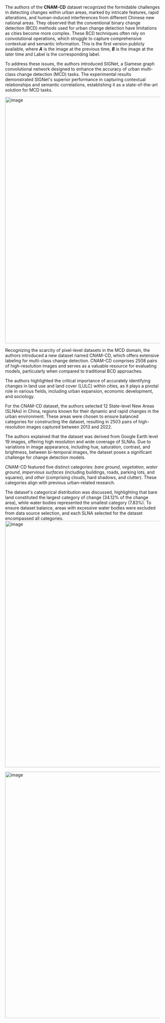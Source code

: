 The authors of the **CNAM-CD** dataset recognized the formidable challenges in detecting changes within urban areas, marked by intricate features, rapid alterations, and human-induced interferences from different Chinese new national areas. They observed that the conventional binary change detection (BCD) methods used for urban change detection have limitations as cities become more complex. These BCD techniques often rely on convolutional operations, which struggle to capture comprehensive contextual and semantic information. This is the first version publicly available, where ***A*** is the image at the previous time, ***B*** is the image at the later time and Label is the corresponding label.

To address these issues, the authors introduced SIGNet, a Siamese graph convolutional network designed to enhance the accuracy of urban multi-class change detection (MCD) tasks. The experimental results demonstrated SIGNet's superior performance in capturing contextual relationships and semantic correlations, establishing it as a state-of-the-art solution for MCD tasks.

<img src="https://github.com/supervisely/supervisely/assets/78355358/7c178c9b-cf6f-48d6-91cf-46888ba7fa69" alt="image" width="800">

Recognizing the scarcity of pixel-level datasets in the MCD domain, the authors introduced a new dataset named CNAM-CD, which offers extensive labeling for multi-class change detection. CNAM-CD comprises 2508 pairs of high-resolution images and serves as a valuable resource for evaluating models, particularly when compared to traditional BCD approaches.

The authors highlighted the critical importance of accurately identifying changes in land use and land cover (LULC) within cities, as it plays a pivotal role in various fields, including urban expansion, economic development, and sociology.

For the CNAM-CD dataset, the authors selected 12 State-level New Areas (SLNAs) in China, regions known for their dynamic and rapid changes in the urban environment. These areas were chosen to ensure balanced categories for constructing the dataset, resulting in 2503 pairs of high-resolution images captured between 2013 and 2022.

The authors explained that the dataset was derived from Google Earth level 19 images, offering high resolution and wide coverage of SLNAs.  Due to variations in image appearance, including hue, saturation, contrast, and brightness, between bi-temporal images, the dataset poses a significant challenge for change detection models.

CNAM-CD featured five distinct categories: *bare ground*, *vegetation*, *water ground*, *impervious surfaces* (including buildings, roads, parking lots, and squares), and *other* (comprising clouds, hard shadows, and clutter). These categories align with previous urban-related research.

The dataset's categorical distribution was discussed, highlighting that bare land constituted the largest category of change (34.12% of the change area), while water bodies represented the smallest category (7.83%). To ensure dataset balance, areas with excessive water bodies were excluded from data source selection, and each SLNA selected for the dataset encompassed all categories.
<img src="https://github.com/supervisely/supervisely/assets/78355358/7543e859-d795-427d-97df-1323f0e2acb6" alt="image" width="800">

<img src="https://github.com/supervisely/supervisely/assets/78355358/3791cd72-48c9-49b8-93c8-fde40a939d0c" alt="image" width="800">

